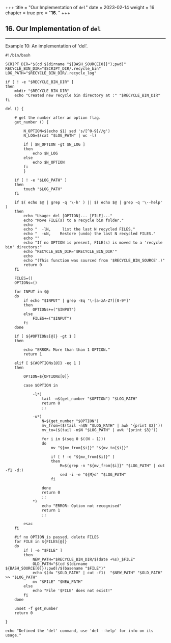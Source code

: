 +++
title = "Our Implementation of `del`"
date = 2023-02-14
weight = 16
chapter = true
pre = "<b>16. </b>"
+++
## 16. Our Implementation of `del`

___

Example 10: An implementation of 'del'.

	#!/bin/bash
	
	SCRIPT_DIR="$(cd $(dirname "${BASH_SOURCE[0]}");pwd)"
	RECYCLE_BIN_DIR="$SCRIPT_DIR/.recycle_bin"
	LOG_PATH="$RECYCLE_BIN_DIR/.recycle_log"
	
	if [ ! -e "$RECYCLE_BIN_DIR" ]
	then
		mkdir "$RECYCLE_BIN_DIR"
		echo "Created new recycle bin directory at :" "$RECYCLE_BIN_DIR"
	fi
	
	del () {
	
		# get the number after an option flag.
		get_number () {
		
			N_OPTION=$(echo $1| sed 's/[^0-9]//g')
			N_LOG=$(cat "$LOG_PATH" | wc -l)
		
			if [ $N_OPTION -gt $N_LOG ]
			then
				echo $N_LOG
			else
				echo $N_OPTION
			fi
			}
	
		if [ ! -e "$LOG_PATH" ]
		then
			touch "$LOG_PATH"
		fi
	
		if $( echo $@ | grep -q '\-h' ) || $( echo $@ | grep -q '\--help' )
		then
			echo "Usage: del [OPTION]... [FILE]..."
			echo "Move FILE(s) to a recycle bin folder."
			echo
			echo "  -lN,     list the last N recycled FILES."
			echo "  -uN,    Restore (undo) the last N recycled FILES."
			echo ""
			echo "If no OPTION is present, FILE(s) is moved to a 'recycle bin' directory:"
			echo "RECYCLE_BIN_DIR='$RECYCLE_BIN_DIR'"
			echo
			echo "(This function was sourced from '$RECYCLE_BIN_SOURCE'.)"
			return 0
		fi
	
		FILES=()
		OPTIONs=()
	
		for INPUT in $@
		do
			if echo "$INPUT" | grep -Eq '\-[a-zA-Z?][0-9*]'
			then
				OPTIONs+=("$INPUT")
			else
				FILES+=("$INPUT")
			fi
		done
	
		if [ ${#OPTIONs[@]} -gt 1 ]
		then
	
			echo "ERROR: More than than 1 OPTION."
			return 1
	
		elif [ ${#OPTIONs[@]} -eq 1 ]
		then
	
			OPTION=${OPTIONs[0]}
	
			case $OPTION in
	
				-l*)
					tail -n$(get_number "$OPTION") "$LOG_PATH"
					return 0
					;;
	
				-u*)
					N=$(get_number "$OPTION")
					mv_from=($(tail -n$N "$LOG_PATH" | awk '{print $2}'))
					mv_to=($(tail -n$N "$LOG_PATH" | awk '{print $3}'))
	
					for i in $(seq 0 $((N - 1)))
					do
						mv "${mv_from[$i]}" "${mv_to[$i]}"
	
						if [ ! -e "${mv_from[$i]}" ]
						then
							M=$(grep -n "${mv_from[$i]}" "$LOG_PATH" | cut -f1 -d:)
							sed -i -e "${M}d" "$LOG_PATH"
						fi
	
					done
					return 0
					;;
				*)
					echo "ERROR: Option not recognised"
					return 1
					;;
	
			esac
		fi
	
		#if no OPTION is passed, delete FILES
		for FILE in ${FILES[@]}
		do
			if [ -e "$FILE" ]
			then
				NEW_PATH="$RECYCLE_BIN_DIR/$(date +%s)_$FILE"
				OLD_PATH="$(cd $(dirname ${BASH_SOURCE[0]});pwd)/$(basename "$FILE")"
				echo $(du "$OLD_PATH" | cut -f1)  "$NEW_PATH" "$OLD_PATH" >> "$LOG_PATH"
				mv "$FILE" "$NEW_PATH"
			else
				echo "File '$FILE' does not exist!"
			fi
		done
	
		unset -f get_number
		return 0
	
	}
	
	echo "Defined the 'del' command, use 'del --help' for info on its usage."

